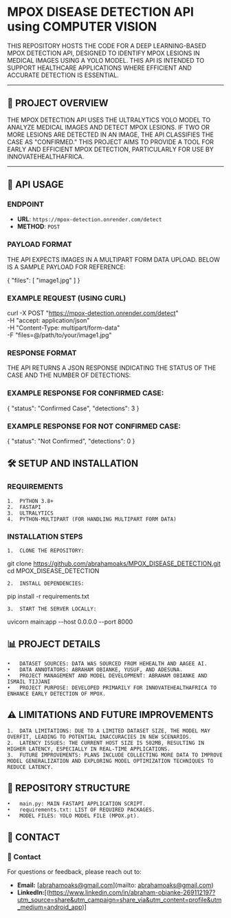# MPOX DISEASE DETECTION API using COMPUTER VISION 

THIS REPOSITORY HOSTS THE CODE FOR A DEEP LEARNING-BASED MPOX DETECTION API, DESIGNED TO IDENTIFY MPOX LESIONS IN MEDICAL IMAGES USING A YOLO MODEL. THIS API IS INTENDED TO SUPPORT HEALTHCARE APPLICATIONS WHERE EFFICIENT AND ACCURATE DETECTION IS ESSENTIAL.

---

## 📜 PROJECT OVERVIEW

THE MPOX DETECTION API USES THE ULTRALYTICS YOLO MODEL TO ANALYZE MEDICAL IMAGES AND DETECT MPOX LESIONS. IF TWO OR MORE LESIONS ARE DETECTED IN AN IMAGE, THE API CLASSIFIES THE CASE AS "CONFIRMED." THIS PROJECT AIMS TO PROVIDE A TOOL FOR EARLY AND EFFICIENT MPOX DETECTION, PARTICULARLY FOR USE BY INNOVATEHEALTHAFRICA.

---

## 🚀 API USAGE

### ENDPOINT
- **URL**: `https://mpox-detection.onrender.com/detect`
- **METHOD**: `POST`

### PAYLOAD FORMAT
THE API EXPECTS IMAGES IN A MULTIPART FORM DATA UPLOAD. BELOW IS A SAMPLE PAYLOAD FOR REFERENCE:


{
  "files": [
    "image1.jpg"
  ]
}

### EXAMPLE REQUEST (USING CURL)

curl -X POST "https://mpox-detection.onrender.com/detect" \
     -H "accept: application/json" \
     -H "Content-Type: multipart/form-data" \
     -F "files=@/path/to/your/image1.jpg"

### RESPONSE FORMAT

THE API RETURNS A JSON RESPONSE INDICATING THE STATUS OF THE CASE AND THE NUMBER OF DETECTIONS:

### EXAMPLE RESPONSE FOR CONFIRMED CASE:

{
  "status": "Confirmed Case",
  "detections": 3
}
### EXAMPLE RESPONSE FOR NOT CONFIRMED CASE:

{
  "status": "Not Confirmed",
  "detections": 0
}

## 🛠️ SETUP AND INSTALLATION

### REQUIREMENTS

	1.	PYTHON 3.8+
	2.	FASTAPI
	3.	ULTRALYTICS
	4.	PYTHON-MULTIPART (FOR HANDLING MULTIPART FORM DATA)

### INSTALLATION STEPS

	1.	CLONE THE REPOSITORY:

git clone https://github.com/abrahamoaks/MPOX_DISEASE_DETECTION.git
cd MPOX_DISEASE_DETECTION


	2.	INSTALL DEPENDENCIES:

pip install -r requirements.txt


	3.	START THE SERVER LOCALLY:

uvicorn main:app --host 0.0.0.0 --port 8000



## 📊 PROJECT DETAILS

	•	DATASET SOURCES: DATA WAS SOURCED FROM HEHEALTH AND AAGEE AI.
	•	DATA ANNOTATORS: ABRAHAM OBIANKE, YUSUF, AND ADESUNA.
	•	PROJECT MANAGEMENT AND MODEL DEVELOPMENT: ABRAHAM OBIANKE AND ISMAIL TIJJANI
	•	PROJECT PURPOSE: DEVELOPED PRIMARILY FOR INNOVATEHEALTHAFRICA TO ENHANCE EARLY DETECTION OF MPOX.

## ⚠️ LIMITATIONS AND FUTURE IMPROVEMENTS

	1.	DATA LIMITATIONS: DUE TO A LIMITED DATASET SIZE, THE MODEL MAY OVERFIT, LEADING TO POTENTIAL INACCURACIES IN NEW SCENARIOS.
	2.	LATENCY ISSUES: THE CURRENT HOST SIZE IS 502MB, RESULTING IN HIGHER LATENCY, ESPECIALLY IN REAL-TIME APPLICATIONS.
	3.	FUTURE IMPROVEMENTS: PLANS INCLUDE COLLECTING MORE DATA TO IMPROVE MODEL GENERALIZATION AND EXPLORING MODEL OPTIMIZATION TECHNIQUES TO REDUCE LATENCY.

## 📂 REPOSITORY STRUCTURE

	•	main.py: MAIN FASTAPI APPLICATION SCRIPT.
	•	requirements.txt: LIST OF REQUIRED PACKAGES.
	•	MODEL FILES: YOLO MODEL FILE (MPOX.pt).

## 💬 CONTACT

### 💬 Contact

For questions or feedback, please reach out to:

- **Email:** [abrahamoaks@gmail.com](mailto: abrahamoaks@gmail.com)
- **LinkedIn:**[(https://www.linkedin.com/in/abraham-obianke-269112197?utm_source=share&utm_campaign=share_via&utm_content=profile&utm_medium=android_app)]

